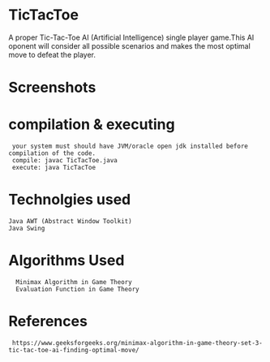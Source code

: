 # TicTacToe
   A proper Tic-Tac-Toe AI (Artificial Intelligence) single player game.This AI oponent will consider all possible scenarios and makes the most optimal move to defeat the player.
# Screenshots


# compilation & executing 
     your system must should have JVM/oracle open jdk installed before compilation of the code.
     compile: javac TicTacToe.java
     execute: java TicTacToe
     
# Technolgies used
    Java AWT (Abstract Window Toolkit)
    Java Swing
   
# Algorithms Used         
      Minimax Algorithm in Game Theory
      Evaluation Function in Game Theory
         
# References
     https://www.geeksforgeeks.org/minimax-algorithm-in-game-theory-set-3-tic-tac-toe-ai-finding-optimal-move/
